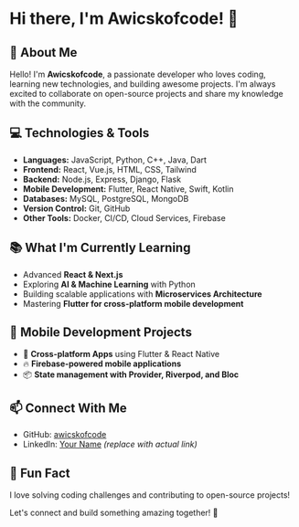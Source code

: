 # Hi there, I'm Awicskofcode! 👋

## 🚀 About Me
Hello! I'm **Awicskofcode**, a passionate developer who loves coding, learning new technologies, and building awesome projects. I'm always excited to collaborate on open-source projects and share my knowledge with the community.

## 💻 Technologies & Tools
- **Languages:** JavaScript, Python, C++, Java, Dart
- **Frontend:** React, Vue.js, HTML, CSS, Tailwind
- **Backend:** Node.js, Express, Django, Flask
- **Mobile Development:** Flutter, React Native, Swift, Kotlin
- **Databases:** MySQL, PostgreSQL, MongoDB
- **Version Control:** Git, GitHub
- **Other Tools:** Docker, CI/CD, Cloud Services, Firebase

## 📚 What I'm Currently Learning
- Advanced **React & Next.js**
- Exploring **AI & Machine Learning** with Python
- Building scalable applications with **Microservices Architecture**
- Mastering **Flutter for cross-platform mobile development**

## 📱 Mobile Development Projects
- 📲 **Cross-platform Apps** using Flutter & React Native
- 🔥 **Firebase-powered mobile applications**
- 📦 **State management with Provider, Riverpod, and Bloc**

## 📫 Connect With Me
- GitHub: [awicskofcode](https://github.com/awicskofcode)
- LinkedIn: [Your Name](https://linkedin.com/in/awicskofcode) *(replace with actual link)*

## 🎯 Fun Fact
I love solving coding challenges and contributing to open-source projects!

Let's connect and build something amazing together! 🚀
